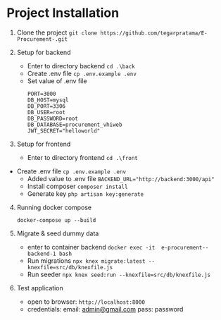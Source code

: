 # Project Installation

1. Clone the project
   `git clone https://github.com/tegarpratama/E-Procurement-.git`

2. Setup for backend
   - Enter to directory backend
     `cd .\back`
   - Create .env file
     `cp .env.example .env`
   - Set value of .env file
     ```
     PORT=3000
     DB_HOST=mysql
     DB_PORT=3306
     DB_USER=root
     DB_PASSWORD=root
     DB_DATABASE=procurement_vhiweb
     JWT_SECRET="helloworld"
     ```
3. Setup for frontend

   - Enter to directory frontend
     `cd .\front`
 - Create .env file
     `cp .env.example .env`
   - Added value to .env file
     `BACKEND_URL="http://backend:3000/api"`
   - Install composer
     `composer install`
   - Generate key
     `php artisan key:generate`

4. Running docker compose

   `docker-compose up --build`

5. Migrate & seed dummy data

   - enter to container backend
     `docker exec -it  e-procurement--backend-1 bash`
   - Run migrations
     `npx knex migrate:latest --knexfile=src/db/knexfile.js`
   - Run seeder
     `npx knex seed:run --knexfile=src/db/knexfile.js`

6. Test application
   - open to browser:
     `http://localhost:8000`
   - credentials:
     email: admin@gmail.com
     pass: password
